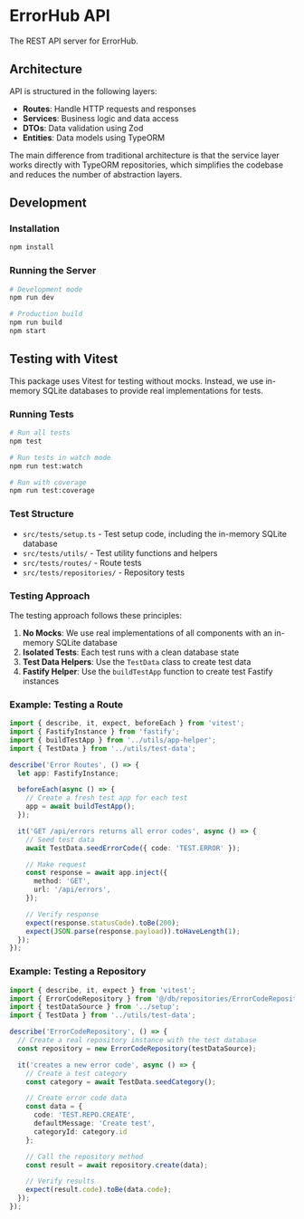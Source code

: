 # ErrorHub API

The REST API server for ErrorHub.

## Architecture

API is structured in the following layers:

- **Routes**: Handle HTTP requests and responses
- **Services**: Business logic and data access
- **DTOs**: Data validation using Zod
- **Entities**: Data models using TypeORM

The main difference from traditional architecture is that the service layer works directly with TypeORM repositories, which simplifies the codebase and reduces the number of abstraction layers.

## Development

### Installation

```bash
npm install
```

### Running the Server

```bash
# Development mode
npm run dev

# Production build
npm run build
npm start
```

## Testing with Vitest

This package uses Vitest for testing without mocks. Instead, we use in-memory SQLite databases to provide real implementations for tests.

### Running Tests

```bash
# Run all tests
npm test

# Run tests in watch mode
npm run test:watch

# Run with coverage
npm run test:coverage
```

### Test Structure

- `src/tests/setup.ts` - Test setup code, including the in-memory SQLite database
- `src/tests/utils/` - Test utility functions and helpers
- `src/tests/routes/` - Route tests
- `src/tests/repositories/` - Repository tests

### Testing Approach

The testing approach follows these principles:

1. **No Mocks**: We use real implementations of all components with an in-memory SQLite database
2. **Isolated Tests**: Each test runs with a clean database state
3. **Test Data Helpers**: Use the `TestData` class to create test data
4. **Fastify Helper**: Use the `buildTestApp` function to create test Fastify instances

### Example: Testing a Route

```typescript
import { describe, it, expect, beforeEach } from 'vitest';
import { FastifyInstance } from 'fastify';
import { buildTestApp } from '../utils/app-helper';
import { TestData } from '../utils/test-data';

describe('Error Routes', () => {
  let app: FastifyInstance;

  beforeEach(async () => {
    // Create a fresh test app for each test
    app = await buildTestApp();
  });

  it('GET /api/errors returns all error codes', async () => {
    // Seed test data
    await TestData.seedErrorCode({ code: 'TEST.ERROR' });

    // Make request
    const response = await app.inject({
      method: 'GET',
      url: '/api/errors',
    });

    // Verify response
    expect(response.statusCode).toBe(200);
    expect(JSON.parse(response.payload)).toHaveLength(1);
  });
});
```

### Example: Testing a Repository

```typescript
import { describe, it, expect } from 'vitest';
import { ErrorCodeRepository } from '@/db/repositories/ErrorCodeRepository';
import { testDataSource } from '../setup';
import { TestData } from '../utils/test-data';

describe('ErrorCodeRepository', () => {
  // Create a real repository instance with the test database
  const repository = new ErrorCodeRepository(testDataSource);

  it('creates a new error code', async () => {
    // Create a test category
    const category = await TestData.seedCategory();

    // Create error code data
    const data = {
      code: 'TEST.REPO.CREATE',
      defaultMessage: 'Create test',
      categoryId: category.id
    };

    // Call the repository method
    const result = await repository.create(data);

    // Verify results
    expect(result.code).toBe(data.code);
  });
});
``` 